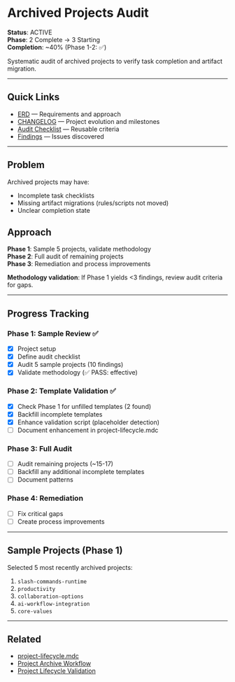 # Archived Projects Audit

**Status**: ACTIVE  
**Phase**: 2 Complete → 3 Starting  
**Completion**: ~40% (Phase 1-2: ✅)

Systematic audit of archived projects to verify task completion and artifact migration.

---

## Quick Links

- [ERD](./erd.md) — Requirements and approach
- [CHANGELOG](./CHANGELOG.md) — Project evolution and milestones
- [Audit Checklist](./audit-checklist.md) — Reusable criteria
- [Findings](./findings/) — Issues discovered

---

## Problem

Archived projects may have:

- Incomplete task checklists
- Missing artifact migrations (rules/scripts not moved)
- Unclear completion state

## Approach

**Phase 1**: Sample 5 projects, validate methodology  
**Phase 2**: Full audit of remaining projects  
**Phase 3**: Remediation and process improvements

**Methodology validation**: If Phase 1 yields <3 findings, review audit criteria for gaps.

---

## Progress Tracking

### Phase 1: Sample Review ✅

- [x] Project setup
- [x] Define audit checklist
- [x] Audit 5 sample projects (10 findings)
- [x] Validate methodology (✅ PASS: effective)

### Phase 2: Template Validation ✅

- [x] Check Phase 1 for unfilled templates (2 found)
- [x] Backfill incomplete templates
- [x] Enhance validation script (placeholder detection)
- [ ] Document enhancement in project-lifecycle.mdc

### Phase 3: Full Audit

- [ ] Audit remaining projects (~15-17)
- [ ] Backfill any additional incomplete templates
- [ ] Document patterns

### Phase 4: Remediation

- [ ] Fix critical gaps
- [ ] Create process improvements

---

## Sample Projects (Phase 1)

Selected 5 most recently archived projects:

1. `slash-commands-runtime`
2. `productivity`
3. `collaboration-options`
4. `ai-workflow-integration`
5. `core-values`

---

## Related

- [project-lifecycle.mdc](../../../.cursor/rules/project-lifecycle.mdc)
- [Project Archive Workflow](../../../.cursor/scripts/project-archive-workflow.sh)
- [Project Lifecycle Validation](../../../.cursor/scripts/project-lifecycle-validate-scoped.sh)

